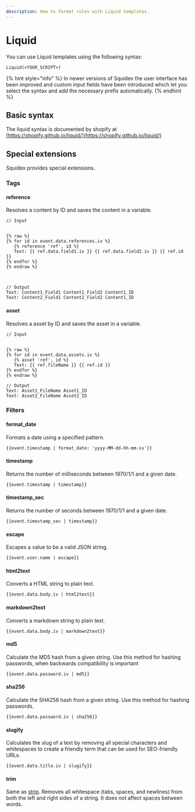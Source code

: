 ```yaml
---
description: How to format rules with Liquid templates.
---
```


# Liquid

You can use Liquid templates using the following syntax:

```
Liquid(<YOUR_SCRIPT>)
```

{% hint style="info" %}
In newer versions of Squidex the user interface has been improved and custom input fields have been introduced which let you select the syntax and add the necessary prefix automatically.
{% endhint %}

## Basic syntax

The liquid syntax is documented by shopify at [https://shopify.github.io/liquid/](https://shopify.github.io/liquid/)

## Special extensions

Squidex provides special extensions.

### Tags

#### reference

Resolves a content by ID and saves the content in a variable.

```
// Input


{% raw %}
{% for id in event.data.references.iv %}
   {% reference 'ref', id %}
   Text: {{ ref.data.field1.iv }} {{ ref.data.field2.iv }} {{ ref.id }}
{% endfor %}
{% endraw %}



// Output
Text: Content1_Field1 Content1_Field2 Content1_ID
Text: Content2_Field1 Content2_Field2 Content1_ID
```

#### asset

Resolves a asset by ID and saves the asset in a variable.

```
// Input


{% raw %}
{% for id in event.data.assets.iv %}
   {% asset 'ref', id %}
   Text: {{ ref.fileName }} {{ ref.id }}
{% endfor %}
{% endraw %}

// Output
Text: Asset1_FileName Asset1_ID
Text: Asset2_FileName Asset2_ID
```

### Filters

#### format\_date

Formats a date using a specified pattern.

```
{{event.timestamp | format_date: 'yyyy-MM-dd-hh-mm-ss'}}
```

#### timestamp

Returns the number of milliseconds between 1970/1/1 and a given date.

```
{{event.timestamp | timestamp}}
```

#### timestamp\_sec

Returns the number of seconds between 1970/1/1 and a given date.

```
{{event.timestamp_sec | timestamp}}
```

#### escape

Escapes a value to be a valid JSON string.

```
{{event.user.name | escape}}
```

#### html2text

Converts a HTML string to plain text.

```
{{event.data.body.iv | html2text}}
```

#### markdown2text

Converts a markdown string to plain text.

```
{{event.data.body.iv | markdown2text}}
```

#### md5

Calculate the MD5 hash from a given string. Use this method for hashing passwords, when backwards compatibility is important

```
{{event.data.password.iv | md5}}
```

#### sha256

Calculate the SHA256 hash from a given string. Use this method for hashing passwords.

```
{{event.data.password.iv | sha256}}
```

#### slugify

Calculates the slug of a text by removing all special characters and whitespaces to create a friendly term that can be used for SEO-friendly URLs.

```
{{event.data.title.iv | slugify}}
```

#### trim

Same as [strip](https://shopify.github.io/liquid/filters/strip/). Removes all whitespace (tabs, spaces, and newlines) from both the left and right sides of a string. It does not affect spaces between words.

